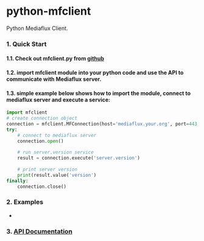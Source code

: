 # python-mfclient
Python Mediaflux Client.

### 1. Quick Start

#### 1.1. Check out mfclient.py from [github](https://github.com/UoM-ResPlat-DevOps/python-mfclient)

#### 1.2. import mfclient module into your python code and use the API to communicate with Mediaflux server.

#### 1.3. simple example below shows how to import the module, connect to mediaflux server and execute a service:
```python
import mfclient
# create connection object
connection = mfclient.MFConnection(host='mediaflux.your.org', port=443, transport='https', domain='your-domain', user='your-username', password='your-password')
try:
    # connect to mediaflux server
    connection.open()
    
    # run server.version service
    result = connection.execute('server.version')
    
    # print server version
    print(result.value('version')
finally:
    connection.close()
```

### 2. Examples

  * 

### 3. [API Documentation](http://python-mfclient.readthedocs.io/en/latest/source/mfclient.html#module-mfclient)
